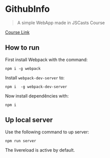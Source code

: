 # GithubInfo

> A simple WebApp made in JSCasts Course

[Course Link](https://jscasts.teachable.com)

## How to run

First install Webpack with the command:

```
npm i -g webpack
```

Install `webpack-dev-server` to:

```
npm i  -g webpack-dev-server
```

Now install dependêncies with:

```
npm i
```

## Up local server

Use the following command to up server:

```
npm run server
```

The livereload is active by default.
